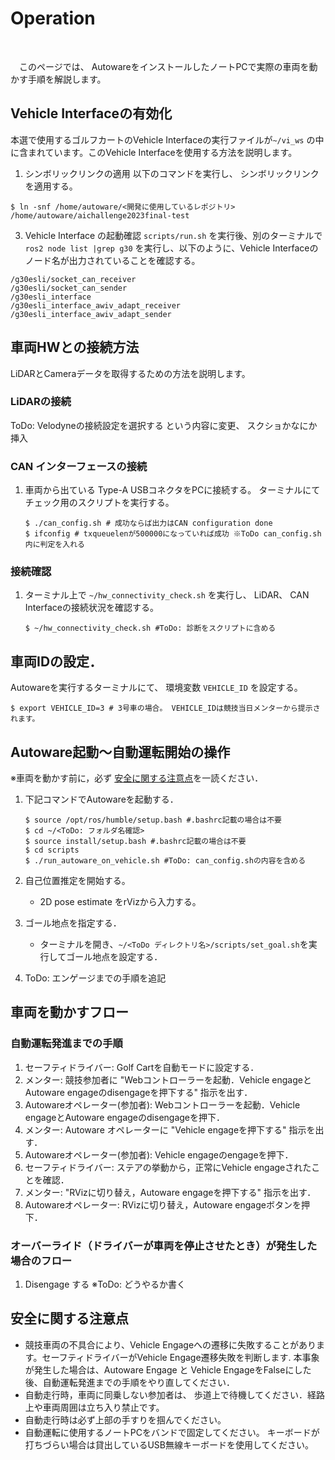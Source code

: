 # Operation

<br>

&emsp;このページでは、 AutowareをインストールしたノートPCで実際の車両を動かす手順を解説します。

## Vehicle Interfaceの有効化
本選で使用するゴルフカートのVehicle Interfaceの実行ファイルが`~/vi_ws` の中に含まれています。このVehicle Interfaceを使用する方法を説明します。


1. シンボリックリンクの適用 
以下のコマンドを実行し、 シンボリックリンクを適用する。

```
$ ln -snf /home/autoware/<開発に使用しているレポジトリ> /home/autoware/aichallenge2023final-test
```

3. Vehicle Interface の起動確認
`scripts/run.sh` を実行後、別のターミナルで`ros2 node list |grep g30` を実行し、以下のように、Vehicle Interfaceのノード名が出力されていることを確認する。

```
/g30esli/socket_can_receiver
/g30esli/socket_can_sender
/g30esli_interface
/g30esli_interface_awiv_adapt_receiver
/g30esli_interface_awiv_adapt_sender
```

## 車両HWとの接続方法
LiDARとCameraデータを取得するための方法を説明します。

### LiDARの接続
ToDo: Velodyneの接続設定を選択する という内容に変更、 スクショかなにか挿入

### CAN インターフェースの接続
1. 車両から出ている Type-A USBコネクタをPCに接続する。
ターミナルにてチェック用のスクリプトを実行する。
    ```
    $ ./can_config.sh # 成功ならば出力はCAN configuration done
    $ ifconfig # txqueuelenが500000になっていれば成功 ※ToDo can_config.sh内に判定を入れる
    ```

### 接続確認
1. ターミナル上で `~/hw_connectivity_check.sh` を実行し、 LiDAR、 CAN Interfaceの接続状況を確認する。
    ```
    $ ~/hw_connectivity_check.sh #ToDo: 診断をスクリプトに含める
    ```

## 車両IDの設定．
Autowareを実行するターミナルにて、 環境変数 `VEHICLE_ID` を設定する。
```
$ export VEHICLE_ID=3 # 3号車の場合。 VEHICLE_IDは競技当日メンターから提示されます。
```

## Autoware起動〜自動運転開始の操作
※車両を動かす前に，必ず [安全に関する注意点](#安全に関する注意点)を一読ください．

1. 下記コマンドでAutowareを起動する．
    ```
    $ source /opt/ros/humble/setup.bash #.bashrc記載の場合は不要
    $ cd ~/<ToDo: フォルダ名確認>
    $ source install/setup.bash #.bashrc記載の場合は不要
    $ cd scripts
    $ ./run_autoware_on_vehicle.sh #ToDo: can_config.shの内容を含める
    ```

2. 自己位置推定を開始する。
    - 2D pose estimate をrVizから入力する。

3. ゴール地点を指定する．
    - ターミナルを開き、`~/<ToDo ディレクトリ名>/scripts/set_goal.sh`を実行してゴール地点を設定する．

4. ToDo: エンゲージまでの手順を追記


## 車両を動かすフロー
### 自動運転発進までの手順
1. セーフティドライバー: Golf Cartを自動モードに設定する．
2. メンター: 競技参加者に "Webコントローラーを起動．Vehicle engageとAutoware engageのdisengageを押下する" 指示を出す．
3. Autowareオペレーター(参加者): Webコントローラーを起動．Vehicle engageとAutoware engageのdisengageを押下．
4. メンター: Autoware オペレーターに "Vehicle engageを押下する" 指示を出す．
5. Autowareオペレーター(参加者): Vehicle engageのengageを押下．
6. セーフティドライバー: ステアの挙動から，正常にVehicle engageされたことを確認．
7. メンター: "RVizに切り替え，Autoware engageを押下する" 指示を出す．
8. Autowareオペレーター: RVizに切り替え，Autoware engageボタンを押下．

### オーバーライド（ドライバーが車両を停止させたとき）が発生した場合のフロー
1. Disengage する ※ToDo: どうやるか書く

## 安全に関する注意点
- 競技車両の不具合により、Vehicle Engageへの遷移に失敗することがあります。セーフティドライバーがVehicle Engage遷移失敗を判断します. 本事象が発生した場合は、Autoware Engage と Vehicle EngageをFalseにした後、自動運転発進までの手順をやり直してください．
- 自動走行時，車両に同乗しない参加者は、 歩道上で待機してください．経路上や車両周囲は立ち入り禁止です。
- 自動走行時は必ず上部の手すりを掴んでください。
- 自動運転に使用するノートPCをバンドで固定してください。 キーボードが打ちづらい場合は貸出しているUSB無線キーボードを使用してください。
